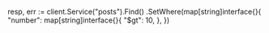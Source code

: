 resp, err := client.Service("posts").Find()
  .SetWhere(map[string]interface{}{
    "number": map[string]interface{}{
      "$gt": 10,
    },
  })